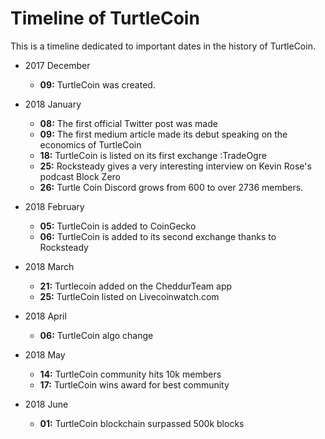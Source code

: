 # Timeline of TurtleCoin

This is a timeline dedicated to important dates in the history of TurtleCoin.

- 2017 December
  * **09:** TurtleCoin was created.

- 2018 January
  * **08:** The first official Twitter post was made
  * **09:** The first medium article made its debut speaking on the economics of TurtleCoin
  * **18:** TurtleCoin is listed on its first exchange :TradeOgre
  * **25:** Rocksteady gives a very interesting interview on Kevin Rose's podcast Block Zero
  * **26:** Turtle Coin Discord grows from 600 to over 2736 members.

- 2018 February
  * **05:** TurtleCoin is added to CoinGecko
  * **06:** TurtleCoin is added to its second exchange thanks to Rocksteady

- 2018 March
  * **21:** Turtlecoin added on the CheddurTeam app
  * **25:** TurtleCoin listed on Livecoinwatch.com

- 2018 April
  * **06:** TurtleCoin algo change

- 2018 May
  * **14:** TurtleCoin community hits 10k members
  * **17:** TurtleCoin wins award for best community

- 2018 June
  * **01:** TurtleCoin blockchain surpassed 500k blocks
